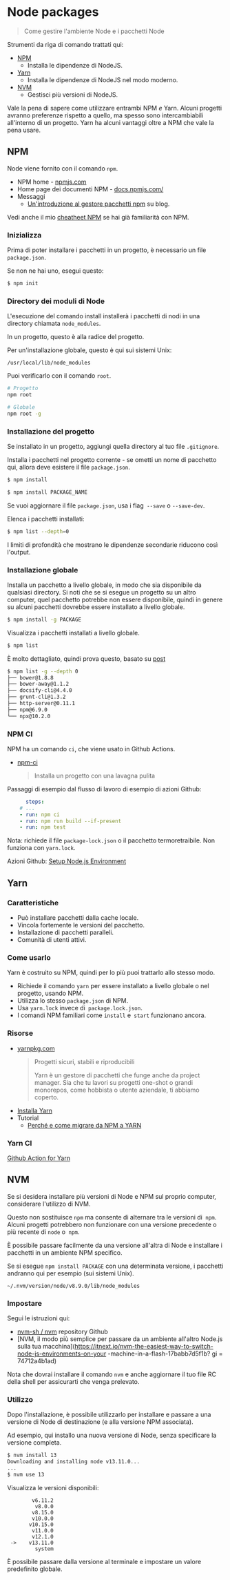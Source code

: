 #  Node packages
> Come gestire l'ambiente Node e i pacchetti Node

Strumenti da riga di comando trattati qui:

- [NPM](#npm)
    - Installa le dipendenze di NodeJS.
- [Yarn](#yarn)
    - Installa le dipendenze di NodeJS nel modo moderno.
- [NVM](#nvm)
    - Gestisci più versioni di NodeJS.

Vale la pena di sapere come utilizzare entrambi NPM _e_ Yarn. Alcuni progetti avranno preferenze rispetto a quello, ma spesso sono intercambiabili all'interno di un progetto. Yarn ha alcuni vantaggi oltre a NPM che vale la pena usare.


## NPM

Node viene fornito con il comando `npm`.

- NPM home - [npmjs.com](https://npmjs.com/)
- Home page dei documenti NPM - [docs.npmjs.com/](https://docs.npmjs.com/)
- Messaggi
    - [Un'introduzione al gestore pacchetti npm](https://flaviocopes.com/npm/) su blog.

Vedi anche il mio [cheatheet NPM](https://github.com/MichaelCurrin/cheatsheets/blob/master/cheatsheets/package_managers/npm.md) se hai già familiarità con NPM.

### Inizializza

Prima di poter installare i pacchetti in un progetto, è necessario un file `package.json`.

Se non ne hai uno, esegui questo:

```sh
$ npm init
```

### Directory dei moduli di Node

L'esecuzione del comando install installerà i pacchetti di nodi in una directory chiamata `node_modules`.

In un progetto, questo è alla radice del progetto.

Per un'installazione globale, questo è qui sui sistemi Unix:

```
/usr/local/lib/node_modules
```

Puoi verificarlo con il comando `root`.

```sh
# Progetto
npm root

# Globale
npm root -g
```

### Installazione del progetto

Se installato in un progetto, aggiungi quella directory al tuo file `.gitignore`.

Installa i pacchetti nel progetto corrente - se ometti un nome di pacchetto qui, allora deve esistere il file `package.json`.

```sh
$ npm install
```

```sh
$ npm install PACKAGE_NAME
```

Se vuoi aggiornare il file `package.json`, usa i flag` --save` o `--save-dev`.

Elenca i pacchetti installati:

```sh
$ npm list --depth=0
```

I limiti di profondità che mostrano le dipendenze secondarie riducono così l'output.

### Installazione globale

Installa un pacchetto a livello globale, in modo che sia disponibile da qualsiasi directory. Si noti che se si esegue un progetto su un altro computer, quel pacchetto potrebbe non essere disponibile, quindi in genere su alcuni pacchetti dovrebbe essere installato a livello globale.

```sh
$ npm install -g PACKAGE
```

Visualizza i pacchetti installati a livello globale.

```sh
$ npm list
```

È molto dettagliato, quindi prova questo, basato su [post](https://medium.com/@alberto.schiabel/npm-tricks-part-1-get-list-of-globally-installed-packages-39a240347ef0)

```sh
$ npm list -g --depth 0
├── bower@1.8.8
├── bower-away@1.1.2
├── docsify-cli@4.4.0
├── grunt-cli@1.3.2
├── http-server@0.11.1
├── npm@6.9.0
└── npx@10.2.0
```


### NPM CI

NPM ha un comando `ci`, che viene usato in Github Actions.

- [npm-ci](https://docs.npmjs.com/cli/ci.html)
    > Installa un progetto con una lavagna pulita

Passaggi di esempio dal flusso di lavoro di esempio di azioni Github:

```yaml
      steps:
    # ...
    - run: npm ci
    - run: npm run build --if-present
    - run: npm test
```


Nota: richiede il file `package-lock.json` o il pacchetto termoretraibile. Non funziona con `yarn.lock`.

Azioni Github: [Setup Node.js Environment](https://github.com/marketplace/actions/setup-node-js-environment)


## Yarn

### Caratteristiche

- Può installare pacchetti dalla cache locale.
- Vincola fortemente le versioni del pacchetto.
- Installazione di pacchetti paralleli.
- Comunità di utenti attivi.

### Come usarlo

Yarn è costruito su NPM, quindi per lo più puoi trattarlo allo stesso modo.

- Richiede il comando `yarn` per essere installato a livello globale o nel progetto, usando NPM.
- Utilizza lo stesso `package.json` di NPM.
- Usa `yarn.lock` invece di` package.lock.json`.
- I comandi NPM familiari come `install` e` start` funzionano ancora.

### Risorse

- [yarnpkg.com](https://yarnpkg.com)
    > Progetti sicuri, stabili e riproducibili
    >
    > Yarn è un gestore di pacchetti che funge anche da project manager. Sia che tu lavori su progetti one-shot o grandi monorepos, come hobbista o utente aziendale, ti abbiamo coperto.
- [Installa Yarn](https://classic.yarnpkg.com/en/docs/install)
- Tutorial
    - [Perché e come migrare da NPM a YARN](https://waverleysoftware.com/blog/yarn-vs-npm/)


### Yarn CI

[Github Action for Yarn](https://github.com/marketplace/actions/github-action-for-yarn)


## NVM

Se si desidera installare più versioni di Node e NPM sul proprio computer, considerare l'utilizzo di NVM. 

Questo non sostituisce `npm` ma consente di alternare tra le versioni di` npm`. Alcuni progetti potrebbero non funzionare con una versione precedente o più recente di `node` o` npm`.

È possibile passare facilmente da una versione all'altra di Node e installare i pacchetti in un ambiente NPM specifico.

Se si esegue `npm install PACKAGE` con una determinata versione, i pacchetti andranno qui per esempio (sui sistemi Unix).

```
~/.nvm/version/node/v8.9.0/lib/node_modules
```

### Impostare

Segui le istruzioni qui:

- [nvm-sh / nvm](https://github.com/nvm-sh/nvm) repository Github
- [NVM, il modo più semplice per passare da un ambiente all'altro Node.js sulla tua macchina](https://itnext.io/nvm-the-easiest-way-to-switch-node-js-environments-on-your -machine-in-a-flash-17babb7d5f1b? gi = 74712a4b1ad)

Nota che dovrai installare il comando `nvm` e anche aggiornare il tuo file RC della shell per assicurarti che venga prelevato.

### Utilizzo

Dopo l'installazione, è possibile utilizzarlo per installare e passare a una versione di Node di destinazione (e alla versione NPM associata).

Ad esempio, qui installo una nuova versione di Node, senza specificare la versione completa.

```sh
$ nvm install 13
Downloading and installing node v13.11.0...
...
$ nvm use 13
```

Visualizza le versioni disponibili:

```
        v6.11.2
         v8.0.0
        v8.15.0
        v10.0.0
       v10.15.0
        v11.0.0
        v12.1.0
 ->    v13.11.0
         system
 ```   

È possibile passare dalla versione al terminale e impostare un valore predefinito globale.
